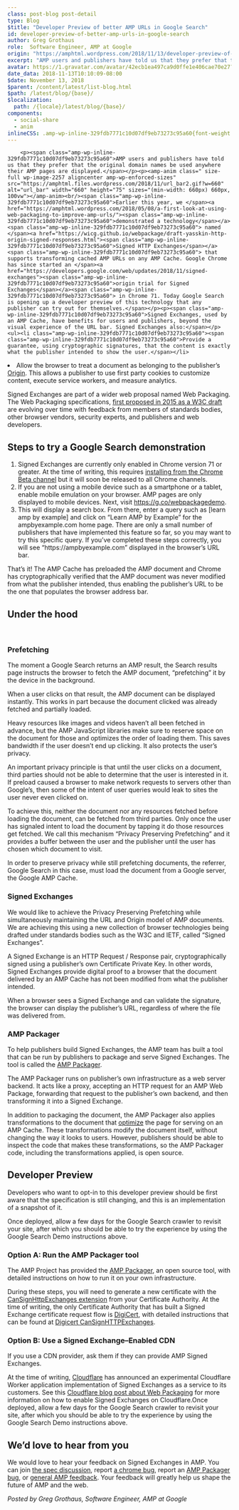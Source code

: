 ```yaml
---
class: post-blog post-detail
type: Blog
$title: "Developer Preview of better AMP URLs in Google Search"
id: developer-preview-of-better-amp-urls-in-google-search
author: Greg Grothaus
role:  Software Engineer, AMP at Google
origin: "https://amphtml.wordpress.com/2018/11/13/developer-preview-of-better-amp-urls-in-google-search/amp/"
excerpt: "AMP users and publishers have told us that they prefer that the original domain names be used anywhere their AMP pages are displayed. Earlier this year, we demonstrated a technology named Signed HTTP Exchanges that supports transforming cached AMP URLs on any AMP Cache. Google Chrome has since started an origin trial for Signed Exchanges [&#8230;]"
avatar: https://1.gravatar.com/avatar/42ecb1ea497ca9d0ffe1e406cae70e27?s=96&d=identicon&r=G
date_data: 2018-11-13T10:10:09-08:00
$date: November 13, 2018
$parent: /content/latest/list-blog.html
$path: /latest/blog/{base}/
$localization:
  path: /{locale}/latest/blog/{base}/
components:
  - social-share
  - anim
inlineCSS: .amp-wp-inline-329fdb7771c10d07df9eb73273c95a60{font-weight:400;}
---
```


<div class="amp-wp-article-content">

		<p><span class="amp-wp-inline-329fdb7771c10d07df9eb73273c95a60">AMP users and publishers have told us that they prefer that the original domain names be used anywhere their AMP pages are displayed.</span></p><p><amp-anim class=" size-full wp-image-2257 aligncenter amp-wp-enforced-sizes" src="https://amphtml.files.wordpress.com/2018/11/url_bar2.gif?w=660" alt="url_bar" width="660" height="75" sizes="(min-width: 660px) 660px, 100vw"></amp-anim><br/><span class="amp-wp-inline-329fdb7771c10d07df9eb73273c95a60">Earlier this year, we </span><a href="https://amphtml.wordpress.com/2018/05/08/a-first-look-at-using-web-packaging-to-improve-amp-urls/"><span class="amp-wp-inline-329fdb7771c10d07df9eb73273c95a60">demonstrated a technology</span></a><span class="amp-wp-inline-329fdb7771c10d07df9eb73273c95a60"> named </span><a href="https://wicg.github.io/webpackage/draft-yasskin-http-origin-signed-responses.html"><span class="amp-wp-inline-329fdb7771c10d07df9eb73273c95a60">Signed HTTP Exchanges</span></a><span class="amp-wp-inline-329fdb7771c10d07df9eb73273c95a60"> that supports transforming cached AMP URLs on any AMP Cache. Google Chrome has since started an </span><a href="https://developers.google.com/web/updates/2018/11/signed-exchanges"><span class="amp-wp-inline-329fdb7771c10d07df9eb73273c95a60">origin trial for Signed Exchanges</span></a><span class="amp-wp-inline-329fdb7771c10d07df9eb73273c95a60"> in Chrome 71. Today Google Search is opening up a developer preview of this technology that any publisher can try out for themselves.</span></p><p><span class="amp-wp-inline-329fdb7771c10d07df9eb73273c95a60">Signed Exchanges, used by an AMP Cache, have benefits for users and publishers, beyond the visual experience of the URL bar. Signed Exchanges also:</span></p><ul><li class="amp-wp-inline-329fdb7771c10d07df9eb73273c95a60"><span class="amp-wp-inline-329fdb7771c10d07df9eb73273c95a60">Provide a guarantee, using cryptographic signatures, that the content is exactly what the publisher intended to show the user.</span></li>
<li class="amp-wp-inline-329fdb7771c10d07df9eb73273c95a60"><span class="amp-wp-inline-329fdb7771c10d07df9eb73273c95a60">Allow the browser to treat a document as belonging to the publisher’s </span><a href="https://en.wikipedia.org/wiki/Same-origin_policy"><span class="amp-wp-inline-329fdb7771c10d07df9eb73273c95a60">Origin</span></a><span class="amp-wp-inline-329fdb7771c10d07df9eb73273c95a60">. This allows a publisher to use first party cookies to customize content, execute service workers, and measure analytics.</span></li>
</ul><p><span class="amp-wp-inline-329fdb7771c10d07df9eb73273c95a60">Signed Exchanges are part of a wider web proposal named Web Packaging. The Web Packaging specifications, <a href="https://www.w3.org/TR/2015/WD-web-packaging-20150115/">first proposed in 2015 as a W3C draft</a> are evolving over time with feedback from members of standards bodies, other browser vendors, security experts, and publishers and web developers.</span></p><h2><span class="amp-wp-inline-329fdb7771c10d07df9eb73273c95a60">Steps to try a Google Search demonstration</span></h2><ol><li class="amp-wp-inline-329fdb7771c10d07df9eb73273c95a60"><span class="amp-wp-inline-329fdb7771c10d07df9eb73273c95a60">Signed Exchanges are currently only enabled in Chrome version 71 or greater. At the time of writing, this requires </span><a href="https://www.google.com/chrome/beta/"><span class="amp-wp-inline-329fdb7771c10d07df9eb73273c95a60">installing from the Chrome Beta channel</span></a><span class="amp-wp-inline-329fdb7771c10d07df9eb73273c95a60"> but it will soon be released to all Chrome channels.</span></li>
<li class="amp-wp-inline-329fdb7771c10d07df9eb73273c95a60"><span class="amp-wp-inline-329fdb7771c10d07df9eb73273c95a60">If you are not using a mobile device such as a smartphone or a tablet, enable mobile emulation on your browser. AMP pages are only displayed to mobile devices. Next, visit </span><a href="https://g.co/webpackagedemo"><span class="amp-wp-inline-329fdb7771c10d07df9eb73273c95a60">https://g.co/webpackagedemo</span></a><span class="amp-wp-inline-329fdb7771c10d07df9eb73273c95a60">.</span></li>
<li class="amp-wp-inline-329fdb7771c10d07df9eb73273c95a60"><span class="amp-wp-inline-329fdb7771c10d07df9eb73273c95a60">This will display a search box. From there, enter a query such as [learn amp by example] and click on “Learn AMP by Example” for the ampbyexample.com home page. There are only a small number of publishers that have implemented this feature so far, so you may want to try this specific query. If you’ve completed these steps correctly, you will see “https://ampbyexample.com” displayed in the browser’s URL bar.</span></li>
</ol><p><amp-anim class="  wp-image-2252 aligncenter amp-wp-enforced-sizes" src="https://amphtml.files.wordpress.com/2018/11/abe_demo.gif?w=392&amp;h=785" alt="abe_demo" width="392" height="785" sizes="(min-width: 392px) 392px, 100vw"></amp-anim></p><p><span class="amp-wp-inline-329fdb7771c10d07df9eb73273c95a60">That’s it! The AMP Cache has preloaded the AMP document and Chrome has cryptographically verified that the AMP document was never modified from what the publisher intended, thus enabling the publisher’s URL to be the one that populates the browser address bar.</span></p><h2><span class="amp-wp-inline-329fdb7771c10d07df9eb73273c95a60">Under the hood</span></h2><p> </p><h3><span class="amp-wp-inline-329fdb7771c10d07df9eb73273c95a60">Prefetching</span></h3><p><span class="amp-wp-inline-329fdb7771c10d07df9eb73273c95a60">The moment a Google Search returns an AMP result, the Search results page instructs the browser to fetch the AMP document, “prefetching” it by the device in the background.</span></p><p><amp-img class="  wp-image-2251 alignright amp-wp-enforced-sizes" src="https://amphtml.files.wordpress.com/2018/11/search_example.png?w=323&amp;h=360" alt="search_example" width="323" height="360" srcset="https://amphtml.files.wordpress.com/2018/11/search_example.png?w=323&amp;h=360 323w, https://amphtml.files.wordpress.com/2018/11/search_example.png?w=134&amp;h=150 134w, https://amphtml.files.wordpress.com/2018/11/search_example.png?w=269&amp;h=300 269w, https://amphtml.files.wordpress.com/2018/11/search_example.png 412w" sizes="(min-width: 323px) 323px, 100vw"></amp-img></p><p><span class="amp-wp-inline-329fdb7771c10d07df9eb73273c95a60">When a user clicks on that result, the AMP document can be displayed instantly. This works in part because the document clicked was already fetched and partially loaded. </span></p><p><span class="amp-wp-inline-329fdb7771c10d07df9eb73273c95a60">Heavy resources like images and videos haven’t all been fetched in advance, but the AMP JavaScript libraries make sure to reserve space on the document for those and optimizes the order of loading them. This saves bandwidth if the user doesn’t end up clicking. It also protects the user’s privacy.</span></p><p><span class="amp-wp-inline-329fdb7771c10d07df9eb73273c95a60">An important privacy principle is that until the user clicks on a document, third parties should not be able to determine that the user is interested in it. If preload caused a browser to make network requests to servers other than Google’s, then some of the intent of user queries would leak to sites the user never even clicked on. </span></p><p><span class="amp-wp-inline-329fdb7771c10d07df9eb73273c95a60">To achieve this, neither the document nor any resources fetched before loading the document, can be fetched from third parties. Only once the user has signaled intent to load the document by tapping it do those resources get fetched. We call this mechanism “Privacy Preserving Prefetching” and it provides a buffer between the user and the publisher until the user has chosen which document to visit.</span></p><p><span class="amp-wp-inline-329fdb7771c10d07df9eb73273c95a60">In order to preserve privacy while still prefetching documents, the referrer, Google Search in this case, must load the document from a Google server, the Google AMP Cache.</span></p><h3><span class="amp-wp-inline-329fdb7771c10d07df9eb73273c95a60">Signed Exchanges</span></h3><p><span class="amp-wp-inline-329fdb7771c10d07df9eb73273c95a60">We would like to achieve the Privacy Preserving Prefetching while simultaneously maintaining the URL and Origin model of AMP documents. We are achieving this using a new collection of browser technologies being drafted under standards bodies such as the W3C and IETF, called “Signed Exchanges”.</span></p><p><span class="amp-wp-inline-329fdb7771c10d07df9eb73273c95a60">A Signed Exchange is an HTTP Request / Response pair, cryptographically signed using a publisher’s own Certificate Private Key. In other words, Signed Exchanges provide digital proof to a browser that the document delivered by an AMP Cache has not been modified from what the publisher intended. </span></p><p><amp-img class=" size-full wp-image-2253 aligncenter amp-wp-enforced-sizes" src="https://amphtml.files.wordpress.com/2018/11/signed_exchange.png?w=660" alt="signed_exchange" srcset="https://amphtml.files.wordpress.com/2018/11/signed_exchange.png?w=660 660w, https://amphtml.files.wordpress.com/2018/11/signed_exchange.png?w=150 150w, https://amphtml.files.wordpress.com/2018/11/signed_exchange.png?w=300 300w, https://amphtml.files.wordpress.com/2018/11/signed_exchange.png?w=768 768w, https://amphtml.files.wordpress.com/2018/11/signed_exchange.png 807w" sizes="(min-width: 660px) 660px, 100vw" width="660" height="290"></amp-img></p><p><span class="amp-wp-inline-329fdb7771c10d07df9eb73273c95a60">When a browser sees a Signed Exchange and can validate the signature, the browser can display the publisher’s URL, regardless of where the file was delivered from.</span></p><h3><span class="amp-wp-inline-329fdb7771c10d07df9eb73273c95a60">AMP Packager</span></h3><p><span class="amp-wp-inline-329fdb7771c10d07df9eb73273c95a60">To help publishers build Signed Exchanges, the AMP team has built a tool that can be run by publishers to package and serve Signed Exchanges. The tool is called the </span><a href="https://github.com/ampproject/amppackager"><span class="amp-wp-inline-329fdb7771c10d07df9eb73273c95a60">AMP Packager</span></a><span class="amp-wp-inline-329fdb7771c10d07df9eb73273c95a60">.</span></p><p><amp-img class=" size-full wp-image-2250 aligncenter amp-wp-enforced-sizes" src="https://amphtml.files.wordpress.com/2018/11/packager.png?w=660" alt="packager" srcset="https://amphtml.files.wordpress.com/2018/11/packager.png?w=660 660w, https://amphtml.files.wordpress.com/2018/11/packager.png?w=150 150w, https://amphtml.files.wordpress.com/2018/11/packager.png?w=300 300w, https://amphtml.files.wordpress.com/2018/11/packager.png?w=768 768w, https://amphtml.files.wordpress.com/2018/11/packager.png 803w" sizes="(min-width: 660px) 660px, 100vw" width="660" height="363"></amp-img></p><p><span class="amp-wp-inline-329fdb7771c10d07df9eb73273c95a60">The AMP Packager runs on publisher’s own infrastructure as a web server backend. It acts like a proxy, accepting an HTTP request for an AMP Web Package, forwarding that request to the publisher’s own backend, and then transforming it into a Signed Exchange. </span></p><p><span class="amp-wp-inline-329fdb7771c10d07df9eb73273c95a60">In addition to packaging the document, the AMP Packager also applies transformations to the document that </span><a href="https://www.ampproject.org/latest/blog/turbocharging-amp/"><span class="amp-wp-inline-329fdb7771c10d07df9eb73273c95a60">optimize</span></a><span class="amp-wp-inline-329fdb7771c10d07df9eb73273c95a60"> the page for serving on an AMP Cache. These transformations modify the document itself, without changing the way it looks to users. However, publishers should be able to inspect the code that makes these transformations, so the AMP Packager code, including the transformations applied, is open source.</span></p><h2><span class="amp-wp-inline-329fdb7771c10d07df9eb73273c95a60">Developer Preview</span></h2><p><span class="amp-wp-inline-329fdb7771c10d07df9eb73273c95a60">Developers who want to opt-in to this developer preview should be first aware that the specification is still changing, and this is an implementation of a snapshot of it.</span></p><p><span class="amp-wp-inline-329fdb7771c10d07df9eb73273c95a60">Once deployed, allow a few days for the Google Search crawler to revisit your site, after which you should be able to try the experience by using the Google Search Demo instructions above.</span></p><h3><span class="amp-wp-inline-329fdb7771c10d07df9eb73273c95a60">Option A: Run the AMP Packager tool</span></h3><p><span class="amp-wp-inline-329fdb7771c10d07df9eb73273c95a60">The AMP Project has provided the </span><a href="https://github.com/ampproject/amppackager"><span class="amp-wp-inline-329fdb7771c10d07df9eb73273c95a60">AMP Packager</span></a><span class="amp-wp-inline-329fdb7771c10d07df9eb73273c95a60">, an open source tool, with detailed instructions on how to run it on your own infrastructure.</span></p><p><span class="amp-wp-inline-329fdb7771c10d07df9eb73273c95a60">During these steps, you will need to generate a new certificate with the </span><a href="https://wicg.github.io/webpackage/draft-yasskin-httpbis-origin-signed-exchanges-impl.html#cross-origin-cert-req"><span class="amp-wp-inline-329fdb7771c10d07df9eb73273c95a60">CanSignHttpExchanges extension</span></a><span class="amp-wp-inline-329fdb7771c10d07df9eb73273c95a60"> from your Certificate Authority. At the time of writing, the only Certificate Authority that has built a Signed Exchange certificate request flow is </span><a href="https://www.digicert.com/"><span class="amp-wp-inline-329fdb7771c10d07df9eb73273c95a60">DigiCert</span></a><span class="amp-wp-inline-329fdb7771c10d07df9eb73273c95a60">, with detailed instructions that can be found at </span><a href="https://www.digicert.com/account/ietf/http-signed-exchange.php"><span class="amp-wp-inline-329fdb7771c10d07df9eb73273c95a60">Digicert CanSignHTTPExchanges</span></a><span class="amp-wp-inline-329fdb7771c10d07df9eb73273c95a60">.</span></p><h3><span class="amp-wp-inline-329fdb7771c10d07df9eb73273c95a60">Option B: Use a Signed Exchange–Enabled CDN</span></h3><p><span class="amp-wp-inline-329fdb7771c10d07df9eb73273c95a60">If you use a CDN provider, ask them if they can provide AMP Signed Exchanges. </span></p><p><span class="amp-wp-inline-329fdb7771c10d07df9eb73273c95a60">At the time of writing, </span><a href="https://www.cloudflare.com/"><span class="amp-wp-inline-329fdb7771c10d07df9eb73273c95a60">Cloudflare</span></a><span class="amp-wp-inline-329fdb7771c10d07df9eb73273c95a60"> has announced an experimental Cloudflare Worker application implementation of Signed Exchanges as a service to its customers. See this </span><a href="https://blog.cloudflare.com/securing-amp-with-cloudflare-workers-and-http-signed-exchanges/"><span class="amp-wp-inline-329fdb7771c10d07df9eb73273c95a60">Cloudflare blog post about Web Packaging</span></a><span class="amp-wp-inline-329fdb7771c10d07df9eb73273c95a60"> for more information on how to enable Signed Exchanges on Cloudflare.Once deployed, allow a few days for the Google Search crawler to revisit your site, after which you should be able to try the experience by using the Google Search Demo instructions above.</span></p><h2><span class="amp-wp-inline-329fdb7771c10d07df9eb73273c95a60">We’d love to hear from you</span></h2><p><span class="amp-wp-inline-329fdb7771c10d07df9eb73273c95a60">We would love to hear your feedback on Signed Exchanges in AMP. You can join </span><a href="https://github.com/WICG/webpackage/issues"><span class="amp-wp-inline-329fdb7771c10d07df9eb73273c95a60">the spec discussion</span></a><span class="amp-wp-inline-329fdb7771c10d07df9eb73273c95a60">, report </span><a href="https://bugs.chromium.org/p/chromium/issues/entry?status=untriaged&amp;components=Blink%3ELoader&amp;labels=Type-Bug,Hotlist-SignedExchange"><span class="amp-wp-inline-329fdb7771c10d07df9eb73273c95a60">a chrome bug</span></a><span class="amp-wp-inline-329fdb7771c10d07df9eb73273c95a60">, report an </span><a href="https://github.com/ampproject/amppackager/issues/new?labels=developer+feedback"><span class="amp-wp-inline-329fdb7771c10d07df9eb73273c95a60">AMP Packager bug</span></a><span class="amp-wp-inline-329fdb7771c10d07df9eb73273c95a60">, or </span><a href="https://github.com/ampproject/amphtml/blob/master/SUPPORT.md"><span class="amp-wp-inline-329fdb7771c10d07df9eb73273c95a60">general AMP feedback</span></a><span class="amp-wp-inline-329fdb7771c10d07df9eb73273c95a60">. Your feedback will greatly help us shape the future of AMP and the web.</span></p><p><i><span class="amp-wp-inline-329fdb7771c10d07df9eb73273c95a60">Posted by Greg Grothaus, Software Engineer, AMP at Google</span></i></p>	</div>

	

</div>

